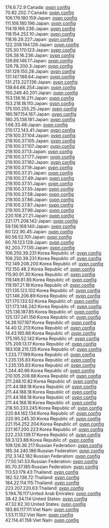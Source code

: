 174.6.72.9:Canada: [ovpn config](vpn/174_6_72_9.ovpn)  
70.82.202.7:Canada: [ovpn config](vpn/70_82_202_7.ovpn)  
106.176.180.159:Japan: [ovpn config](vpn/106_176_180_159.ovpn)  
111.106.180.196:Japan: [ovpn config](vpn/111_106_180_196.ovpn)  
114.19.166.236:Japan: [ovpn config](vpn/114_19_166_236.ovpn)  
118.154.252.10:Japan: [ovpn config](vpn/118_154_252_10.ovpn)  
118.16.29.227:Japan: [ovpn config](vpn/118_16_29_227.ovpn)  
122.208.194.129:Japan: [ovpn config](vpn/122_208_194_129.ovpn)  
125.30.170.123:Japan: [ovpn config](vpn/125_30_170_123.ovpn)  
126.38.16.236:Japan: [ovpn config](vpn/126_38_16_236.ovpn)  
126.66.146.17:Japan: [ovpn config](vpn/126_66_146_17.ovpn)  
126.78.200.3:Japan: [ovpn config](vpn/126_78_200_3.ovpn)  
131.129.150.28:Japan: [ovpn config](vpn/131_129_150_28.ovpn)  
131.147.188.64:Japan: [ovpn config](vpn/131_147_188_64.ovpn)  
131.213.227.136:Japan: [ovpn config](vpn/131_213_227_136.ovpn)  
138.64.66.254:Japan: [ovpn config](vpn/138_64_66_254.ovpn)  
150.249.40.201:Japan: [ovpn config](vpn/150_249_40_201.ovpn)  
153.136.16.211:Japan: [ovpn config](vpn/153_136_16_211.ovpn)  
153.218.18.110:Japan: [ovpn config](vpn/153_218_18_110.ovpn)  
175.100.255.25:Japan: [ovpn config](vpn/175_100_255_25.ovpn)  
180.197.154.167:Japan: [ovpn config](vpn/180_197_154_167.ovpn)  
180.25.138.181:Japan: [ovpn config](vpn/180_25_138_181.ovpn)  
1.66.33.48:Japan: [ovpn config](vpn/1_66_33_48.ovpn)  
210.172.143.41:Japan: [ovpn config](vpn/210_172_143_41.ovpn)  
219.100.37.104:Japan: [ovpn config](vpn/219_100_37_104.ovpn)  
219.100.37.105:Japan: [ovpn config](vpn/219_100_37_105.ovpn)  
219.100.37.107:Japan: [ovpn config](vpn/219_100_37_107.ovpn)  
219.100.37.13:Japan: [ovpn config](vpn/219_100_37_13.ovpn)  
219.100.37.177:Japan: [ovpn config](vpn/219_100_37_177.ovpn)  
219.100.37.182:Japan: [ovpn config](vpn/219_100_37_182.ovpn)  
219.100.37.19:Japan: [ovpn config](vpn/219_100_37_19.ovpn)  
219.100.37.31:Japan: [ovpn config](vpn/219_100_37_31.ovpn)  
219.100.37.49:Japan: [ovpn config](vpn/219_100_37_49.ovpn)  
219.100.37.51:Japan: [ovpn config](vpn/219_100_37_51.ovpn)  
219.100.37.55:Japan: [ovpn config](vpn/219_100_37_55.ovpn)  
219.100.37.58:Japan: [ovpn config](vpn/219_100_37_58.ovpn)  
219.100.37.86:Japan: [ovpn config](vpn/219_100_37_86.ovpn)  
219.100.37.87:Japan: [ovpn config](vpn/219_100_37_87.ovpn)  
219.100.37.96:Japan: [ovpn config](vpn/219_100_37_96.ovpn)  
220.108.27.21:Japan: [ovpn config](vpn/220_108_27_21.ovpn)  
221.171.208.142:Japan: [ovpn config](vpn/221_171_208_142.ovpn)  
59.136.169.140:Japan: [ovpn config](vpn/59_136_169_140.ovpn)  
60.122.90.45:Japan: [ovpn config](vpn/60_122_90_45.ovpn)  
60.56.52.101:Japan: [ovpn config](vpn/60_56_52_101.ovpn)  
60.76.123.129:Japan: [ovpn config](vpn/60_76_123_129.ovpn)  
92.203.77.135:Japan: [ovpn config](vpn/92_203_77_135.ovpn)  
106.250.39.231:Korea Republic of: [ovpn config](vpn/106_250_39_231.ovpn)  
106.250.39.231:Korea Republic of: [ovpn config](vpn/106_250_39_231.ovpn)  
112.149.208.200:Korea Republic of: [ovpn config](vpn/112_149_208_200.ovpn)  
112.150.48.2:Korea Republic of: [ovpn config](vpn/112_150_48_2.ovpn)  
115.90.91.30:Korea Republic of: [ovpn config](vpn/115_90_91_30.ovpn)  
119.149.81.85:Korea Republic of: [ovpn config](vpn/119_149_81_85.ovpn)  
119.197.21.18:Korea Republic of: [ovpn config](vpn/119_197_21_18.ovpn)  
121.135.123.102:Korea Republic of: [ovpn config](vpn/121_135_123_102.ovpn)  
121.146.206.89:Korea Republic of: [ovpn config](vpn/121_146_206_89.ovpn)  
121.170.133.52:Korea Republic of: [ovpn config](vpn/121_170_133_52.ovpn)  
121.173.146.242:Korea Republic of: [ovpn config](vpn/121_173_146_242.ovpn)  
125.136.187.85:Korea Republic of: [ovpn config](vpn/125_136_187_85.ovpn)  
125.137.241.156:Korea Republic of: [ovpn config](vpn/125_137_241_156.ovpn)  
14.39.107.197:Korea Republic of: [ovpn config](vpn/14_39_107_197.ovpn)  
14.40.12.213:Korea Republic of: [ovpn config](vpn/14_40_12_213.ovpn)  
14.43.195.86:Korea Republic of: [ovpn config](vpn/14_43_195_86.ovpn)  
175.195.52.142:Korea Republic of: [ovpn config](vpn/175_195_52_142.ovpn)  
175.209.13.17:Korea Republic of: [ovpn config](vpn/175_209_13_17.ovpn)  
183.108.215.135:Korea Republic of: [ovpn config](vpn/183_108_215_135.ovpn)  
1.233.77.199:Korea Republic of: [ovpn config](vpn/1_233_77_199.ovpn)  
1.235.135.83:Korea Republic of: [ovpn config](vpn/1_235_135_83.ovpn)  
1.235.135.83:Korea Republic of: [ovpn config](vpn/1_235_135_83.ovpn)  
1.244.40.66:Korea Republic of: [ovpn config](vpn/1_244_40_66.ovpn)  
210.105.208.88:Korea Republic of: [ovpn config](vpn/210_105_208_88.ovpn)  
211.248.10.82:Korea Republic of: [ovpn config](vpn/211_248_10_82.ovpn)  
211.44.188.18:Korea Republic of: [ovpn config](vpn/211_44_188_18.ovpn)  
211.44.188.18:Korea Republic of: [ovpn config](vpn/211_44_188_18.ovpn)  
211.44.188.18:Korea Republic of: [ovpn config](vpn/211_44_188_18.ovpn)  
211.44.188.18:Korea Republic of: [ovpn config](vpn/211_44_188_18.ovpn)  
218.50.233.245:Korea Republic of: [ovpn config](vpn/218_50_233_245.ovpn)  
220.84.162.134:Korea Republic of: [ovpn config](vpn/220_84_162_134.ovpn)  
220.90.245.30:Korea Republic of: [ovpn config](vpn/220_90_245_30.ovpn)  
221.154.252.204:Korea Republic of: [ovpn config](vpn/221_154_252_204.ovpn)  
221.167.200.223:Korea Republic of: [ovpn config](vpn/221_167_200_223.ovpn)  
222.233.139.17:Korea Republic of: [ovpn config](vpn/222_233_139_17.ovpn)  
59.3.123.88:Korea Republic of: [ovpn config](vpn/59_3_123_88.ovpn)  
109.126.36.217:Russian Federation: [ovpn config](vpn/109_126_36_217.ovpn)  
185.34.240.186:Russian Federation: [ovpn config](vpn/185_34_240_186.ovpn)  
212.3.142.182:Russian Federation: [ovpn config](vpn/212_3_142_182.ovpn)  
77.50.141.53:Russian Federation: [ovpn config](vpn/77_50_141_53.ovpn)  
95.70.37.185:Russian Federation: [ovpn config](vpn/95_70_37_185.ovpn)  
113.53.179.43:Thailand: [ovpn config](vpn/113_53_179_43.ovpn)  
182.52.138.72:Thailand: [ovpn config](vpn/182_52_138_72.ovpn)  
184.22.114.115:Thailand: [ovpn config](vpn/184_22_114_115.ovpn)  
223.207.220.63:Thailand: [ovpn config](vpn/223_207_220_63.ovpn)  
5.194.76.117:United Arab Emirates: [ovpn config](vpn/5_194_76_117.ovpn)  
38.42.34.114:United States: [ovpn config](vpn/38_42_34_114.ovpn)  
47.32.62.30:United States: [ovpn config](vpn/47_32_62_30.ovpn)  
183.80.117.111:Viet Nam: [ovpn config](vpn/183_80_117_111.ovpn)  
1.53.11.152:Viet Nam: [ovpn config](vpn/1_53_11_152.ovpn)  
42.114.41.156:Viet Nam: [ovpn config](vpn/42_114_41_156.ovpn)  
